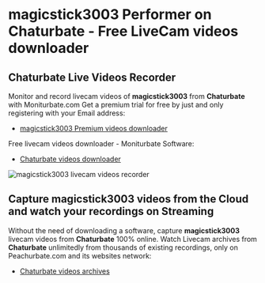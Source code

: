 # magicstick3003 Performer on Chaturbate - Free LiveCam videos downloader

## Chaturbate Live Videos Recorder

Monitor and record livecam videos of **magicstick3003** from **Chaturbate** with Moniturbate.com
Get a premium trial for free by just and only registering with your Email address:
* [magicstick3003 Premium videos downloader](https://moniturbate.com/request-demo-licence-key.html)

Free livecam videos downloader - Moniturbate Software:
* [Chaturbate videos downloader](https://moniturbate.com/moniturbate-download-software.html)

![magicstick3003 livecam videos recorder](https://peachurnet.com/templates/moniturbate-software.png)


## Capture magicstick3003 videos from the Cloud and watch your recordings on Streaming

Without the need of downloading a software, capture **magicstick3003** livecam videos from **Chaturbate** 100% online.
Watch Livecam archives from **Chaturbate** unlimitedly from thousands of existing recordings, only on Peachurbate.com and its websites network:
* [Chaturbate videos archives](https://peachurnet.com/)